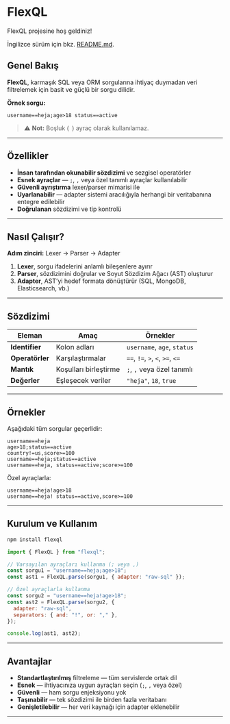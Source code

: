 # FlexQL

FlexQL projesine hoş geldiniz!

İngilizce sürüm için bkz. [README.md](./README.md).

## Genel Bakış

**FlexQL**, karmaşık SQL veya ORM sorgularına ihtiyaç duymadan veri filtrelemek için basit ve güçlü bir sorgu dilidir.

**Örnek sorgu:**

```
username==heja;age>18 status==active
```

> ⚠️ **Not:** Boşluk (` `) ayraç olarak kullanılamaz.

---

## Özellikler

- **İnsan tarafından okunabilir sözdizimi** ve sezgisel operatörler
- **Esnek ayraçlar** — `;`, `,` veya özel tanımlı ayraçlar kullanılabilir
- **Güvenli ayrıştırma** lexer/parser mimarisi ile
- **Uyarlanabilir** — adapter sistemi aracılığıyla herhangi bir veritabanına entegre edilebilir
- **Doğrulanan** sözdizimi ve tip kontrolü

---

## Nasıl Çalışır?

**Adım zinciri:** Lexer → Parser → Adapter

1. **Lexer**, sorgu ifadelerini anlamlı bileşenlere ayırır
2. **Parser**, sözdizimini doğrular ve Soyut Sözdizim Ağacı (AST) oluşturur
3. **Adapter**, AST’yi hedef formata dönüştürür (SQL, MongoDB, Elasticsearch, vb.)

---

## Sözdizimi

| Eleman          | Amaç                  | Örnekler                         |
| --------------- | --------------------- | -------------------------------- |
| **Identifier**  | Kolon adları          | `username`, `age`, `status`      |
| **Operatörler** | Karşılaştırmalar      | `==`, `!=`, `>`, `<`, `>=`, `<=` |
| **Mantık**      | Koşulları birleştirme | `;`, `,` veya özel tanımlı       |
| **Değerler**    | Eşleşecek veriler     | `"heja"`, `18`, `true`           |

---

## Örnekler

Aşağıdaki tüm sorgular geçerlidir:

```
username==heja
age>18;status==active
country!=us,score>=100
username==heja;status==active
username==heja, status==active;score>=100
```

Özel ayraçlarla:

```
username==heja!age>18
username==heja! status==active,score>=100
```

---

## Kurulum ve Kullanım

```bash
npm install flexql
```

```javascript
import { FlexQL } from "flexql";

// Varsayılan ayraçları kullanma (; veya ,)
const sorgu1 = "username==heja;age>18";
const ast1 = FlexQL.parse(sorgu1, { adapter: "raw-sql" });

// Özel ayraçlarla kullanma
const sorgu2 = "username==heja!age>18";
const ast2 = FlexQL.parse(sorgu2, {
  adapter: "raw-sql",
  separators: { and: "!", or: "," },
});

console.log(ast1, ast2);
```

---

## Avantajlar

- **Standartlaştırılmış** filtreleme — tüm servislerde ortak dil
- **Esnek** — ihtiyacınıza uygun ayraçları seçin (`;`, `,` veya özel)
- **Güvenli** — ham sorgu enjeksiyonu yok
- **Taşınabilir** — tek sözdizimi ile birden fazla veritabanı
- **Genişletilebilir** — her veri kaynağı için adapter eklenebilir

---

